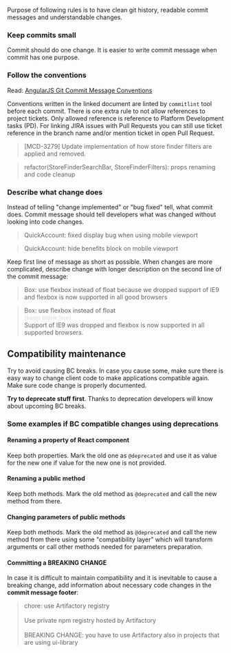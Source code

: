 Purpose of following rules is to have clean git history, readable commit messages and understandable changes.

### Keep commits small

Commit should do one change. It is easier to write commit message when commit has one purpose.

### Follow the conventions

Read: [AngularJS Git Commit Message Conventions](https://docs.google.com/document/d/1QrDFcIiPjSLDn3EL15IJygNPiHORgU1_OOAqWjiDU5Y/edit#)

Conventions written in the linked document are linted by `commitlint` tool before each commit. There is one extra rule to not allow references to project tickets. Only allowed reference is reference to Platform Development tasks (PD). For linking JIRA issues with Pull Requests you can still use ticket reference in the branch name and/or mention ticket in open Pull Request.

<blockquote class="sg-example sg-example--bad">
[MCD-3279] Update implementation of how store finder filters are applied and removed.
</blockquote>

<blockquote class="sg-example sg-example--good">
refactor(StoreFinderSearchBar, StoreFinderFilters): props renaming and code cleanup
</blockquote>

### Describe what change does

Instead of telling "change implemented" or "bug fixed" tell, what commit does. Commit message should tell developers what was changed without looking into code changes.

<blockquote class="sg-example sg-example--bad">
QuickAccount: fixed display bug when using mobile viewport
</blockquote>

<blockquote class="sg-example sg-example--good">
QuickAccount: hide benefits block on mobile viewport
</blockquote>

Keep first line of message as short as possible. When changes are more complicated, describe change with longer description on the second line of the commit message:

<blockquote class="sg-example sg-example--bad">
Box: use flexbox instead of float because we dropped support of IE9 and flexbox is now supported in all good browsers
</blockquote>

<blockquote class="sg-example sg-example--good">
Box: use flexbox instead of float<br>
<span style="opacity: 0.2">(keep blank line)</span><br>
Support of IE9 was dropped and flexbox is now supported in all supported browsers.
</blockquote>



## Compatibility maintenance

Try to avoid causing BC breaks. In case you cause some, make sure there is easy way to change client code to make applications compatible again. Make sure code change is properly documented.

**Try to deprecate stuff first**. Thanks to deprecation developers will know about upcoming BC breaks.

### Some examples if BC compatible changes using deprecations

#### Renaming a property of React component

Keep both properties. Mark the old one as `@deprecated` and use it as value for the new one if value for the new one is not provided.

#### Renaming a public method

Keep both methods. Mark the old method as `@deprecated` and call the new method from there.

#### Changing parameters of public methods

Keep both methods. Mark the old method as `@deprecated` and call the new method from there using some "compatibility layer" which will transform arguments or call other methods needed for parameters preparation.

#### Committing a BREAKING CHANGE

In case it is difficult to maintain compatibility and it is inevitable to cause a breaking change, add information about necessary code changes in the **commit message footer**:

<blockquote class="sg-example sg-example--good">
chore: use Artifactory registry<br>
<br>
Use private npm registry hosted by Artifactory<br>
<br>
BREAKING CHANGE: you have to use Artifactory also in projects that are using ui-library
</blockquote>
